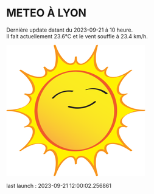 # METEO À LYON

Dernière update datant du 2023-09-21 à 10 heure.  
Il fait actuellement 23.6°C et le vent souffle à 23.4 km/h.      

![](./.github/sun.png)

last launch : 2023-09-21 12:00:02.256861
